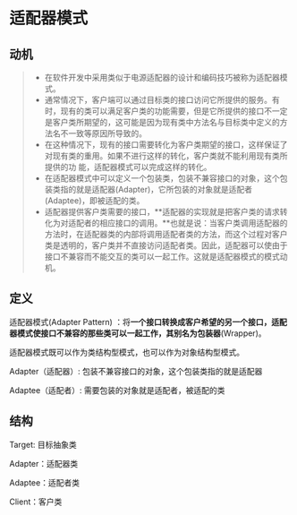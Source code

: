 # 适配器模式



## 动机

> - 在软件开发中采用类似于电源适配器的设计和编码技巧被称为适配器模式。
> - 通常情况下，客户端可以通过目标类的接口访问它所提供的服务。有时，现有的类可以满足客户类的功能需要，但是它所提供的接口不一定是客户类所期望的，这可能是因为现有类中方法名与目标类中定义的方法名不一致等原因所导致的。
> - 在这种情况下，现有的接口需要转化为客户类期望的接口，这样保证了对现有类的重用。如果不进行这样的转化，客户类就不能利用现有类所提供的功 能，适配器模式可以完成这样的转化。
> - 在适配器模式中可以定义一个包装类，包装不兼容接口的对象，这个包装类指的就是适配器(Adapter)，它所包装的对象就是适配者(Adaptee)，即被适配的类。
> - 适配器提供客户类需要的接口，**适配器的实现就是把客户类的请求转化为对适配者的相应接口的调用。**也就是说：当客户类调用适配器的方法时，在适配器类的内部将调用适配者类的方法，而这个过程对客户类是透明的，客户类并不直接访问适配者类。因此，适配器可以使由于接口不兼容而不能交互的类可以一起工作。这就是适配器模式的模式动机。



## 定义

适配器模式(Adapter Pattern) ：将**一个接口转换成客户希望的另一个接口，适配器模式使接口不兼容的那些类可以一起工作，其别名为包装器**(Wrapper)。



适配器模式既可以作为类结构型模式，也可以作为对象结构型模式。



Adapter（适配器）: 包装不兼容接口的对象，这个包装类指的就是适配器

Adaptee（适配者）: 需要包装的对象就是适配者，被适配的类



## 结构

Target: 目标抽象类

Adapter：适配器类

Adaptee：适配者类

Client：客户类





